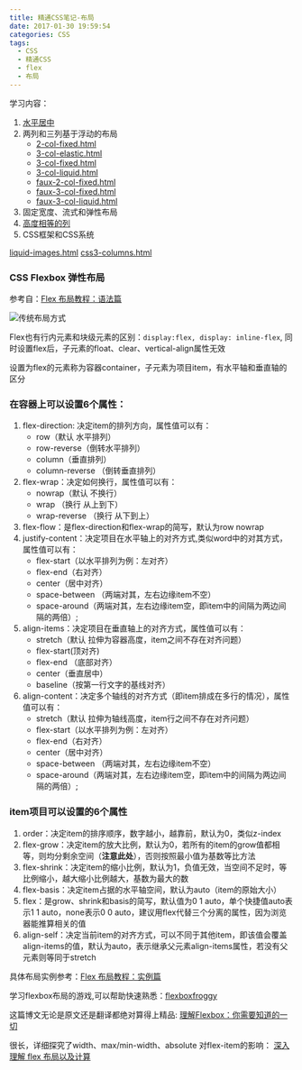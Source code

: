 ```yaml
---
title: 精通CSS笔记-布局
date: 2017-01-30 19:59:54
categories: CSS
tags:
  - CSS
  - 精通CSS
  - flex
  - 布局
---
```


学习内容：
1. [水平居中](./centering-auto-margin.html)
2. 两列和三列基于浮动的布局
    - [2-col-fixed.html](./2-col-fixed.html)
    - [3-col-elastic.html](./3-col-elastic.html)
    - [3-col-fixed.html](./3-col-fixed.html)
    - [3-col-liquid.html](./3-col-liquid.html)
    - [faux-2-col-fixed.html](./faux-2-col-fixed.html)
    - [faux-3-col-fixed.html](./faux-3-col-fixed.html)
    - [faux-3-col-liquid.html](./faux-3-col-liquid.html)
3. 固定宽度、流式和弹性布局
4. [高度相等的列](./equal-height-columns.html)
5. CSS框架和CSS系统

[liquid-images.html](./liquid-images.html)
[css3-columns.html](./css3-columns.html)

### CSS Flexbox 弹性布局

参考自：[Flex 布局教程：语法篇](http://www.ruanyifeng.com/blog/2015/07/flex-grammar.html)

![传统布局方式](http://www.ruanyifeng.com/blogimg/asset/2015/bg2015071001.gif)

Flex也有行内元素和块级元素的区别：`display:flex, display: inline-flex`, 同时设置flex后，子元素的float、clear、vertical-align属性无效

设置为flex的元素称为容器container，子元素为项目item，有水平轴和垂直轴的区分

### 在容器上可以设置6个属性：
1. flex-direction: 决定item的排列方向，属性值可以有：
    - row（默认 水平排列）
    - row-reverse（倒转水平排列）
    - column（垂直排列）
    - column-reverse （倒转垂直排列）
2. flex-wrap：决定如何换行，属性值可以有：
    - nowrap（默认 不换行）
    - wrap （换行 从上到下）
    - wrap-reverse （换行 从下到上）
3. flex-flow：是flex-direction和flex-wrap的简写，默认为row nowrap
4. justify-content：决定项目在水平轴上的对齐方式,类似word中的对其方式，属性值可以有：
    - flex-start（以水平排列为例：左对齐）
    - flex-end（右对齐）
    - center（居中对齐）
    - space-between （两端对其，左右边缘item不空）
    - space-around（两端对其，左右边缘item空，即item中的间隔为两边间隔的两倍）;
5. align-items：决定项目在垂直轴上的对齐方式，属性值可以有：
    - stretch（默认 拉伸为容器高度，item之间不存在对齐问题）
    - flex-start(顶对齐)
    - flex-end （底部对齐）
    - center（垂直居中）
    - baseline（按第一行文字的基线对齐）
6. align-content：决定多个轴线的对齐方式（即item排成在多行的情况），属性值可以有：
    - stretch（默认 拉伸为轴线高度，item行之间不存在对齐问题）
    - flex-start（以水平排列为例：左对齐）
    - flex-end（右对齐）
    - center（居中对齐）
    - space-between （两端对其，左右边缘item不空）
    - space-around（两端对其，左右边缘item空，即item中的间隔为两边间隔的两倍）;


### item项目可以设置的6个属性
1. order：决定item的排序顺序，数字越小，越靠前，默认为0，类似z-index
2. flex-grow：决定item的放大比例，默认为0，若所有的item的grow值都相等，则均分剩余空间（**注意此处**），否则按照最小值为基数等比方法
3. flex-shrink：决定item的缩小比例，默认为1，负值无效，当空间不足时，等比例缩小，越大缩小比例越大，基数为最大的数
4. flex-basis：决定item占据的水平轴空间，默认为auto（item的原始大小）
5. flex：是grow、shrink和basis的简写，默认值为0 1 auto，单个快捷值auto表示1 1 auto，none表示0 0 auto，建议用flex代替三个分离的属性，因为浏览器能推算相关的值
6. align-self：决定当前item的对齐方式，可以不同于其他item，即该值会覆盖align-items的值，默认为auto，表示继承父元素align-items属性，若没有父元素则等同于stretch

具体布局实例参考：[Flex 布局教程：实例篇](http://www.ruanyifeng.com/blog/2015/07/flex-examples.html)

学习flexbox布局的游戏,可以帮助快速熟悉：[flexboxfroggy](http://flexboxfroggy.com/)

这篇博文无论是原文还是翻译都绝对算得上精品: [理解Flexbox：你需要知道的一切](https://www.w3cplus.com/css3/understanding-flexbox-everything-you-need-to-know.html)

很长，详细探究了width、max/min-width、absolute 对flex-item的影响： [深入理解 flex 布局以及计算](https://www.w3cplus.com/css3/flexbox-layout-and-calculation.html)